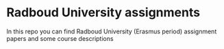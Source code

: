 # Radboud University assignments

In this repo you can find Radboud University (Erasmus period) assignment papers and some course descriptions
